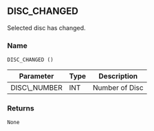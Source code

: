 ## DISC\_CHANGED

Selected disc has changed.


### Name

`DISC_CHANGED ()`


| Parameter      | Type | Description    |
| -------------- | ---- | -------------- |
| DISC\\\_NUMBER | INT  | Number of Disc |


### Returns

`None`